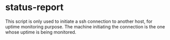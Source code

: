 status-report
=============

This script is only used to initiate a ssh connection to another host, for
uptime monitoring purpose. The machine initiating the connection is the one
whose uptime is being monitored.

